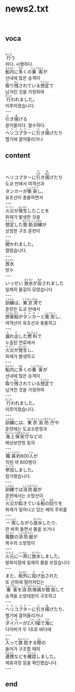 <h1>news2.txt</h1><br>
<h2>voca</h2><br>
<Ruby>行<rt>おこな</rt></Ruby>う<br>
하다. 시행하다.<br>
<Ruby>船内<rt>せんない</rt></Ruby>に<Ruby><rb>多</rb><rt>おお</rt></Ruby>くの<Ruby><rb>乗客</rb><rt>じょうきゃく</rt></Ruby>が<br>
선내에 많은 승객이<br>
<Ruby>取<rt>と</rt></Ruby>り<Ruby><rb>残</rb><rt>のこ</rt></Ruby>されている<Ruby><rb>想定</rb><rt>そうてい</rt></Ruby>で<br>
남겨진 것을 가정하여<br>
<Ruby>行<rt>おこな</rt></Ruby>われました。<br>
이루어졌습니다.<br>
---<br>
<Ruby>引<rt>ひ</rt></Ruby>き<Ruby><rb>揚</rb><rt>あ</rt></Ruby>げる<br>
끌어올리다. 철수하다.<br>
<Ruby>ヘリコプター<rt>へりこぷたー</rt></Ruby>に<Ruby><rb>引</rb><rt>ひ</rt></Ruby>き<Ruby><rb>揚</rb><rt>あ</rt></Ruby>げたり<br>
헬기에 끌어올리거나<br>
<h2>content</h2><br>
ヘリコプターに<Ruby><Ruby><rb>引<rt>ひき</rt></Ruby></rb><rt>ひ</rt></Ruby>き<Ruby><rb><Ruby><rb>揚</rb><rt>あげ</rt></Ruby></rb><rt>あ</rt></Ruby>げたり<br>
도쿄 만에서 여객선과<br>
タンカーが<Ruby>衝突<rt>しょうとつ</rt></Ruby>し、<br>
유조선이 충돌하면서<br>
---<br>
<Ruby>火災<rt>かさい</rt></Ruby>が<Ruby><rb>発生</rb><rt>はっせい</rt></Ruby>したことを<br>
화재가 발생한 것을<br>
<Ruby>想定<rt>そうてい</rt></Ruby>した<Ruby><rb>救助</rb><rt>きゅうじょ</rt></Ruby><Ruby><rb>訓練</rb><rt>くんれん</rt></Ruby>が<br>
상정한 구조 훈련이<br>
---<br>
<Ruby>開<rt>ひら</rt></Ruby>かれました。<br>
열렸습니다.<br>
---<br>
<Ruby>放水<rt>ほうすい</rt></Ruby><br>
방수<br>
---<br>
いっせい <Ruby>放水<rt>ほうすい</rt></Ruby>が<Ruby><rb>会</rb><rt>あわ</rt></Ruby>されました<br>
일제히 물길이 모였습니다<br>
---<br>
<Ruby>訓練<rt>くんれん</rt></Ruby>は、<Ruby><rb>東京湾</rb><rt>とうきょうわん</rt></Ruby>で<br>
훈련은 도쿄 만에서<br>
<Ruby>旅客船<rt>りょかくせん</rt></Ruby>が<Ruby><rb>タンカー</rb><rt>たんかー</rt></Ruby>と<Ruby><rb>衝突</rb><rt>しょうとつ</rt></Ruby>し、<br>
여객선이 유조선과 충돌하고<br>
---<br>
<Ruby>漏<rt>も</rt></Ruby>れ<Ruby><rb>出</rb><rt>だ</rt></Ruby>した<Ruby><rb>燃料</rb><rt>ねんりょう</rt></Ruby>で<br>
누출된 연료에서<br>
<Ruby>火災<rt>かさい</rt></Ruby>が<Ruby><rb>発生</rb><rt>はっせい</rt></Ruby>し、<br>
화재가 발생하고<br>
---<br>
<Ruby>船内<rt>せんない</rt></Ruby>に<Ruby><rb>多</rb><rt>おお</rt></Ruby>くの<Ruby><rb>乗客</rb><rt>じょうきゃく</rt></Ruby>が<br>
선내에 많은 승객이<br>
<Ruby>取<rt>と</rt></Ruby>り<Ruby><rb>残</rb><rt>のこ</rt></Ruby>されている<Ruby><rb>想定</rb><rt>そうてい</rt></Ruby>で<br>
남겨진 것을 가정하여<br>
---<br>
<Ruby>行<rt>おこな</rt></Ruby>われました。<br>
이루어졌습니다.<br>
---<br>
<Ruby>訓練<rt>くんれん</rt></Ruby>には、<Ruby><rb>東京</rb><rt>とうきょう</rt></Ruby><Ruby><rb>消防庁</rb><rt>しょうぼうちょう</rt></Ruby>や<br>
훈련에는 도쿄소방청과<br>
<Ruby>海上保安庁<rt>かいじょうほあんちょう</rt></Ruby>などの<br>
해상보안청 등의<br>
---<br>
<Ruby>職員<rt>しょくいん</rt></Ruby><Ruby><rb>約</rb><rt>やく</rt></Ruby>600<Ruby><rb>人</rb><rt>にん</rt></Ruby>が<br>
직원 약 600명이<br>
<Ruby>参加<rt>さんか</rt></Ruby>しました。<br>
참가했습니다.<br>
---<br>
<Ruby>訓練<rt>くんれん</rt></Ruby>では<Ruby><rb>消防艇</rb><rt>しょうぼうてい</rt></Ruby>が<br>
훈련에서는 소방선이<br>
<Ruby>火災<rt>かさい</rt></Ruby>が<Ruby><rb>起</rb><rt>お</rt></Ruby>きている<Ruby><rb>船</rb><rt>ふね</rt></Ruby>の<Ruby><rb>回</rb><rt>まわ</rt></Ruby>りを<br>
화재가 일어나고 있는 배의 주위를<br>
---<br>
<Ruby>一周<rt>いっしゅう</rt></Ruby>しながら<Ruby><rb>放水</rb><rt>ほうすい</rt></Ruby>したり、<br>
한 바퀴 돌면서 물을 쏘거나<br>
<Ruby>複数<rt>ふくすう</rt></Ruby>の<Ruby><rb>消防艇</rb><rt>しょうぼうてい</rt></Ruby>が<br>
복수의 소방정이<br>
---<br>
<Ruby>火元<rt>ひもと</rt></Ruby>に<Ruby><rb>一斉</rb><rt>いっせい</rt></Ruby>に<Ruby><rb>放水</rb><rt>ほうすい</rt></Ruby>しました。<br>
발화지점에 일제히 물을 쏘았습니다<br>
---<br>
また、<Ruby>船外<rt>せんがい</rt></Ruby>に<Ruby><rb>投</rb><rt>な</rt></Ruby>げ<Ruby><rb>出</rb><rt>だ</rt></Ruby>された<br>
또 선외에 떨어져있는<br>
<Ruby>乗客<rt>じょうきゃく</rt></Ruby>を<Ruby><rb>消防</rb><rt>しょうぼう</rt></Ruby><Ruby><rb>隊員</rb><rt>たいいん</rt></Ruby>が<Ruby><rb>救助</rb><rt>きゅうじょ</rt></Ruby>して<br>
승객을 소방대원이 구조하고<br>
---<br>
<Ruby>ヘリコプター<rt>へりこぷたー</rt></Ruby>に<Ruby><rb>引</rb><rt>ひ</rt></Ruby>き<Ruby><rb>揚</rb><rt>あ</rt></Ruby>げたり、<br>
헬기에 끌어올리거나<br>
<Ruby>ダイバー<rt>だいばー</rt></Ruby>が2<Ruby><rb>人</rb><rt>にん</rt></Ruby>1<Ruby><rb>組</rb><rt>くみ</rt></Ruby>で<Ruby><rb>海</rb><rt>うみ</rt></Ruby>に<br>
다이버가 두 1조로 바다에<br>
---<br>
<Ruby>入<rt>はい</rt></Ruby>って<Ruby><rb>救助</rb><rt>きゅうじょ</rt></Ruby>する<Ruby><rb>際</rb><rt>さい</rt></Ruby>の<br>
들어가 구조할 때의<br>
<Ruby>連携<rt>れんけい</rt></Ruby>などを<Ruby><rb>確認</rb><rt>かくにん</rt></Ruby>しました。<br>
제휴과정 등을 확인했습니다.<br>
---<br>
<h2>end</h2><br>
